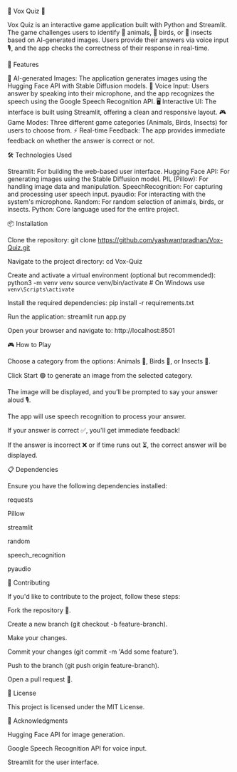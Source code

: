 🎉 Vox Quiz 🎉

Vox Quiz is an interactive game application built with Python and Streamlit. The game challenges users to identify 🐾 animals, 🦜 birds, or 🦋 insects based on AI-generated images. Users provide their answers via voice input 🎙️, and the app checks the correctness of their response in real-time.

🚀 Features

🎨 AI-generated Images: The application generates images using the Hugging Face API with Stable Diffusion models.
🎤 Voice Input: Users answer by speaking into their microphone, and the app recognizes the speech using the Google Speech Recognition API.
🖥️ Interactive UI: The interface is built using Streamlit, offering a clean and responsive layout.
🎮 Game Modes: Three different game categories (Animals, Birds, Insects) for users to choose from.
⚡ Real-time Feedback: The app provides immediate feedback on whether the answer is correct or not.

🛠️ Technologies Used

Streamlit: For building the web-based user interface.
Hugging Face API: For generating images using the Stable Diffusion model.
PIL (Pillow): For handling image data and manipulation.
SpeechRecognition: For capturing and processing user speech input.
pyaudio: For interacting with the system's microphone.
Random: For random selection of animals, birds, or insects.
Python: Core language used for the entire project.

📦 Installation

Clone the repository:
git clone https://github.com/yashwantpradhan/Vox-Quiz.git

Navigate to the project directory:
cd Vox-Quiz

Create and activate a virtual environment (optional but recommended):
python3 -m venv venv source venv/bin/activate  # On Windows use `venv\Scripts\activate`

Install the required dependencies:
pip install -r requirements.txt

Run the application:
streamlit run app.py

Open your browser and navigate to:
http://localhost:8501



🎮 How to Play

Choose a category from the options: Animals 🐯, Birds 🦅, or Insects 🐜.

Click Start 🟢 to generate an image from the selected category.

The image will be displayed, and you’ll be prompted to say your answer aloud 🎙️.

The app will use speech recognition to process your answer.

If your answer is correct ✅, you'll get immediate feedback!

If the answer is incorrect ❌ or if time runs out ⏳, the correct answer will be displayed.

📋 Dependencies

Ensure you have the following dependencies installed:

requests

Pillow

streamlit

random

speech_recognition

pyaudio


🤝 Contributing


If you'd like to contribute to the project, follow these steps:

Fork the repository 🍴.

Create a new branch (git checkout -b feature-branch).

Make your changes.

Commit your changes (git commit -m 'Add some feature').

Push to the branch (git push origin feature-branch).

Open a pull request 🔄.

📜 License

This project is licensed under the MIT License.

🎉 Acknowledgments

Hugging Face API for image generation.

Google Speech Recognition API for voice input.

Streamlit for the user interface.

